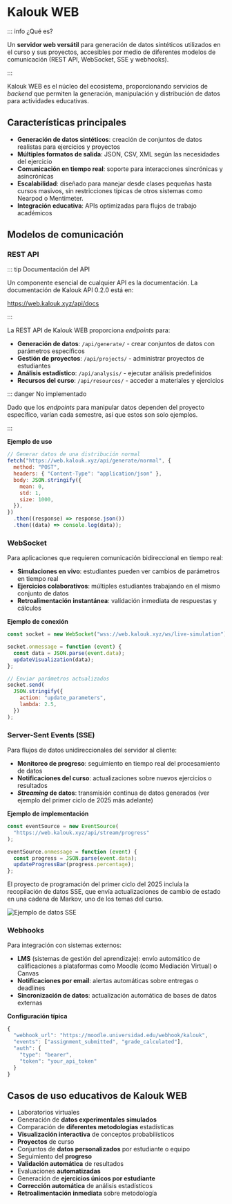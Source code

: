 # Kalouk WEB

::: info ¿Qué es?

Un **servidor web versátil** para generación de datos sintéticos utilizados en el curso y sus proyectos, accesibles por medio de diferentes modelos de comunicación (REST API, WebSocket, SSE y webhooks).

:::

Kalouk WEB es el núcleo del ecosistema, proporcionando servicios de _backend_ que permiten la generación, manipulación y distribución de datos para actividades educativas.

## Características principales

- **Generación de datos sintéticos**: creación de conjuntos de datos realistas para ejercicios y proyectos
- **Múltiples formatos de salida**: JSON, CSV, XML según las necesidades del ejercicio
- **Comunicación en tiempo real**: soporte para interacciones sincrónicas y asincrónicas
- **Escalabilidad**: diseñado para manejar desde clases pequeñas hasta cursos masivos, sin restricciones típicas de otros sistemas como Nearpod o Mentimeter.
- **Integración educativa**: APIs optimizadas para flujos de trabajo académicos

## Modelos de comunicación

### REST API

::: tip Documentación del API

Un componente esencial de cualquier API es la documentación. La documentación de Kalouk API 0.2.0 está en:

https://web.kalouk.xyz/api/docs

:::

La REST API de Kalouk WEB proporciona _endpoints_ para:

- **Generación de datos**: `/api/generate/` - crear conjuntos de datos con parámetros específicos
- **Gestión de proyectos**: `/api/projects/` - administrar proyectos de estudiantes
- **Análisis estadístico**: `/api/analysis/` - ejecutar análisis predefinidos
- **Recursos del curso**: `/api/resources/` - acceder a materiales y ejercicios

::: danger No implementado

Dado que los _endpoints_ para manipular datos dependen del proyecto específico, varían cada semestre, así que estos son solo ejemplos.

:::

**Ejemplo de uso**

```javascript
// Generar datos de una distribución normal
fetch("https://web.kalouk.xyz/api/generate/normal", {
  method: "POST",
  headers: { "Content-Type": "application/json" },
  body: JSON.stringify({
    mean: 0,
    std: 1,
    size: 1000,
  }),
})
  .then((response) => response.json())
  .then((data) => console.log(data));
```

### WebSocket

Para aplicaciones que requieren comunicación bidireccional en tiempo real:

- **Simulaciones en vivo**: estudiantes pueden ver cambios de parámetros en tiempo real
- **Ejercicios colaborativos**: múltiples estudiantes trabajando en el mismo conjunto de datos
- **Retroalimentación instantánea**: validación inmediata de respuestas y cálculos

**Ejemplo de conexión**

```javascript
const socket = new WebSocket("wss://web.kalouk.xyz/ws/live-simulation");

socket.onmessage = function (event) {
  const data = JSON.parse(event.data);
  updateVisualization(data);
};

// Enviar parámetros actualizados
socket.send(
  JSON.stringify({
    action: "update_parameters",
    lambda: 2.5,
  })
);
```

### Server-Sent Events (SSE)

Para flujos de datos unidireccionales del servidor al cliente:

- **Monitoreo de progreso**: seguimiento en tiempo real del procesamiento de datos
- **Notificaciones del curso**: actualizaciones sobre nuevos ejercicios o resultados
- **_Streaming_ de datos**: transmisión continua de datos generados (ver ejemplo del primer ciclo de 2025 más adelante)

**Ejemplo de implementación**

```javascript
const eventSource = new EventSource(
  "https://web.kalouk.xyz/api/stream/progress"
);

eventSource.onmessage = function (event) {
  const progress = JSON.parse(event.data);
  updateProgressBar(progress.percentage);
};
```

El proyecto de programación del primer ciclo del 2025 incluía la recopilación de datos SSE, que envía actualizaciones de cambio de estado en una cadena de Markov, uno de los temas del curso.

![Ejemplo de datos SSE](/sse.png)

### Webhooks

Para integración con sistemas externos:

- **LMS** (sistemas de gestión del aprendizaje): envío automático de calificaciones a plataformas como Moodle (como Mediación Virtual) o Canvas
- **Notificaciones por email**: alertas automáticas sobre entregas o deadlines
- **Sincronización de datos**: actualización automática de bases de datos externas

**Configuración típica**

```javascript
{
  "webhook_url": "https://moodle.universidad.edu/webhook/kalouk",
  "events": ["assignment_submitted", "grade_calculated"],
  "auth": {
    "type": "bearer",
    "token": "your_api_token"
  }
}
```

## Casos de uso educativos de Kalouk WEB

- Laboratorios virtuales
- Generación de **datos experimentales simulados**
- Comparación de **diferentes metodologías** estadísticas
- **Visualización interactiva** de conceptos probabilísticos
- **Proyectos** de curso
- Conjuntos de **datos personalizados** por estudiante o equipo
- Seguimiento del **progreso**
- **Validación automática** de resultados
- Evaluaciones **automatizadas**
- Generación de **ejercicios únicos por estudiante**
- **Corrección automática** de análisis estadísticos
- **Retroalimentación inmediata** sobre metodología

